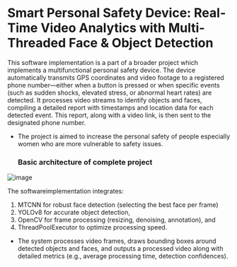 # Smart Personal Safety Device: Real-Time Video Analytics with Multi-Threaded Face & Object Detection

This software implementation is a part of a broader project which implements a multifunctional personal safety device. The device automatically transmits GPS coordinates and video footage to a registered phone number—either when a button is pressed or when specific events (such as sudden shocks, elevated stress, or abnormal heart rates) are detected. It processes video streams to identify objects and faces, compiling a detailed report with timestamps and location data for each detected event. This report, along with a video link, is then sent to the designated phone number.

- The project is aimed to increase the personal safety of people especially women who are more vulnerable to safety issues.

  <h3>Basic architecture of complete project</h3>

![image](https://github.com/user-attachments/assets/226abd7f-c841-4aae-988f-e91afd8c9828)

The softwareimplementation  integrates:

1.  MTCNN for robust face detection (selecting the best face per frame)
2.  YOLOv8 for accurate object detection,
3.  OpenCV for frame processing (resizing, denoising, annotation), and
4.  ThreadPoolExecutor to optimize processing speed.
   - The system processes video frames, draws bounding boxes around detected objects and faces, and outputs a processed video along with detailed metrics (e.g., average processing time, detection confidences).
